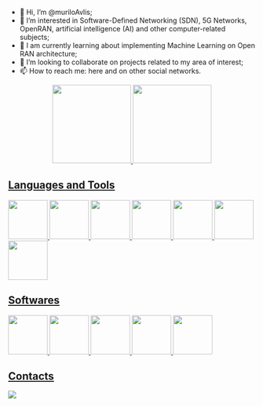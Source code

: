 - 👋 Hi, I’m @muriloAvlis;
- 👀 I’m interested in Software-Defined Networking (SDN), 5G Networks, OpenRAN, artificial intelligence (AI) and other computer-related subjects;
- 🌱 I am currently learning about implementing Machine Learning on Open RAN architecture;
- 💞️ I’m looking to collaborate on projects related to my area of interest;
- 📫 How to reach me: here and on other social networks.

<!---
muriloAvlis/muriloAvlis is a ✨ special ✨ repository because its `README.md` (this file) appears on your GitHub profile.
You can click the Preview link to take a look at your changes.
--->

<div style="text-align: center;">
<a href="https://github.com/muriloAvlis">
<img height="160em" src="https://github-readme-stats.vercel.app/api?username=muriloAvlis&show_icons=true&theme=dracula&include_all_commits=true&count_private=true"/>
<img height="160em" src="https://github-readme-stats.vercel.app/api/top-langs/?username=muriloAvlis&layout=compact&langs_count=7&theme=dracula"/>
</div>

## Languages and Tools 

<div>                            
          <img src="https://cdn.jsdelivr.net/gh/devicons/devicon/icons/python/python-original-wordmark.svg" width="80px"/>
          <img src="https://cdn.jsdelivr.net/gh/devicons/devicon/icons/php/php-original.svg" width="80px"/>
          <img src="https://cdn.jsdelivr.net/gh/devicons/devicon/icons/bash/bash-original.svg" width="80px"/>
          <img src="https://cdn.jsdelivr.net/gh/devicons/devicon/icons/latex/latex-original.svg" width="80px"/>
          <img src="https://cdn.jsdelivr.net/gh/devicons/devicon/icons/codeigniter/codeigniter-plain-wordmark.svg" width="80px"/>
          <img src="https://cdn.jsdelivr.net/gh/devicons/devicon/icons/atom/atom-original.svg" width="80px"/> 
          <img src="https://cdn.jsdelivr.net/gh/devicons/devicon/icons/git/git-original.svg" width="80px"/> 
</div> 

## Softwares
          
<div>
          <img src="https://cdn.jsdelivr.net/gh/devicons/devicon/icons/linux/linux-original.svg" width="80px"/>
          <img src="https://cdn.jsdelivr.net/gh/devicons/devicon/icons/kubernetes/kubernetes-plain-wordmark.svg" width="80px"/>  
          <img src="https://cdn.jsdelivr.net/gh/devicons/devicon/icons/docker/docker-original-wordmark.svg" width="80px" />
          <img src="https://cdn.jsdelivr.net/gh/devicons/devicon/icons/mysql/mysql-original-wordmark.svg" width="80px"/>
          <img src="https://cdn.jsdelivr.net/gh/devicons/devicon/icons/filezilla/filezilla-plain.svg" width="80px"/>
</div>
                    
## Contacts

<div>
<a href="https://www.linkedin.com/in/murilo-silva-713285224/" target="_blank"><img src="https://img.shields.io/badge/-LinkedIn-%230077B5?style=for-the-badge&logo=linkedin&logoColor=white" target="_blank"></a>   
</div>
